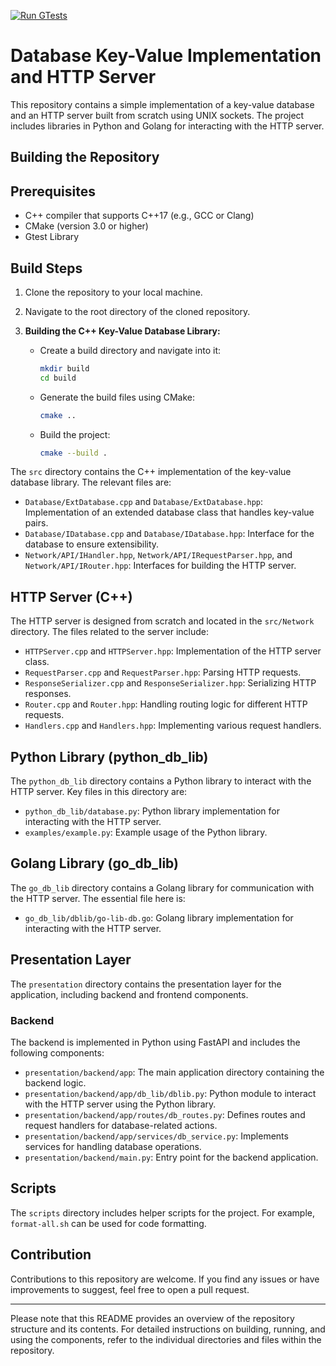 [![Run GTests](https://github.com/rostekus/db/actions/workflows/gtest.yaml/badge.svg?branch=main)](https://github.com/rostekus/db/actions/workflows/gtest.yaml)

# Database Key-Value Implementation and HTTP Server

This repository contains a simple implementation of a key-value database and an HTTP server built from scratch using UNIX sockets. The project includes libraries in Python and Golang for interacting with the HTTP server.


## Building the Repository

## Prerequisites
- C++ compiler that supports C++17 (e.g., GCC or Clang)
- CMake (version 3.0 or higher)
- Gtest Library

## Build Steps

1. Clone the repository to your local machine.

2. Navigate to the root directory of the cloned repository.

3. **Building the C++ Key-Value Database Library:**

   - Create a build directory and navigate into it:
     ```bash
     mkdir build
     cd build
     ```

   - Generate the build files using CMake:
     ```bash
     cmake ..
     ```

   - Build the project:
     ```bash
     cmake --build .
     ```


The `src` directory contains the C++ implementation of the key-value database library. The relevant files are:

- `Database/ExtDatabase.cpp` and `Database/ExtDatabase.hpp`: Implementation of an extended database class that handles key-value pairs.
- `Database/IDatabase.cpp` and `Database/IDatabase.hpp`: Interface for the database to ensure extensibility.
- `Network/API/IHandler.hpp`, `Network/API/IRequestParser.hpp`, and `Network/API/IRouter.hpp`: Interfaces for building the HTTP server.

## HTTP Server (C++)

The HTTP server is designed from scratch and located in the `src/Network` directory. The files related to the server include:

- `HTTPServer.cpp` and `HTTPServer.hpp`: Implementation of the HTTP server class.
- `RequestParser.cpp` and `RequestParser.hpp`: Parsing HTTP requests.
- `ResponseSerializer.cpp` and `ResponseSerializer.hpp`: Serializing HTTP responses.
- `Router.cpp` and `Router.hpp`: Handling routing logic for different HTTP requests.
- `Handlers.cpp` and `Handlers.hpp`: Implementing various request handlers.

## Python Library (python_db_lib)

The `python_db_lib` directory contains a Python library to interact with the HTTP server. Key files in this directory are:

- `python_db_lib/database.py`: Python library implementation for interacting with the HTTP server.
- `examples/example.py`: Example usage of the Python library.

## Golang Library (go_db_lib)

The `go_db_lib` directory contains a Golang library for communication with the HTTP server. The essential file here is:

- `go_db_lib/dblib/go-lib-db.go`: Golang library implementation for interacting with the HTTP server.

## Presentation Layer

The `presentation` directory contains the presentation layer for the application, including backend and frontend components.

### Backend

The backend is implemented in Python using FastAPI and includes the following components:

- `presentation/backend/app`: The main application directory containing the backend logic.
- `presentation/backend/app/db_lib/dblib.py`: Python module to interact with the HTTP server using the Python library.
- `presentation/backend/app/routes/db_routes.py`: Defines routes and request handlers for database-related actions.
- `presentation/backend/app/services/db_service.py`: Implements services for handling database operations.
- `presentation/backend/main.py`: Entry point for the backend application.

## Scripts

The `scripts` directory includes helper scripts for the project. For example, `format-all.sh` can be used for code formatting.

## Contribution

Contributions to this repository are welcome. If you find any issues or have improvements to suggest, feel free to open a pull request.

---

Please note that this README provides an overview of the repository structure and its contents. For detailed instructions on building, running, and using the components, refer to the individual directories and files within the repository.

